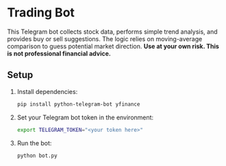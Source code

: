 Trading Bot
==========

This Telegram bot collects stock data, performs simple trend analysis, and provides buy or sell suggestions. The logic relies on moving-average comparison to guess potential market direction. **Use at your own risk. This is not professional financial advice.**

Setup
-----
1. Install dependencies:
   ```bash
   pip install python-telegram-bot yfinance
   ```
2. Set your Telegram bot token in the environment:
   ```bash
   export TELEGRAM_TOKEN="<your token here>"
   ```
3. Run the bot:
   ```bash
   python bot.py
   ```

